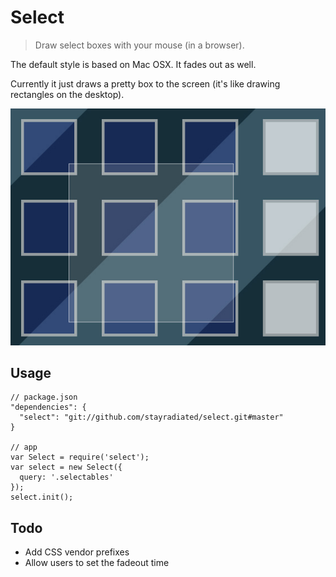# Select

> Draw select boxes with your mouse (in a browser).

The default style is based on Mac OSX. It fades out as well.

Currently it just draws a pretty box to the screen (it's like drawing rectangles on the desktop).

![Example](example.jpg)

## Usage
    
    // package.json
    "dependencies": {
      "select": "git://github.com/stayradiated/select.git#master"
    }

    // app
    var Select = require('select');
    var select = new Select({
      query: '.selectables'
    });
    select.init();

## Todo

- Add CSS vendor prefixes
- Allow users to set the fadeout time
